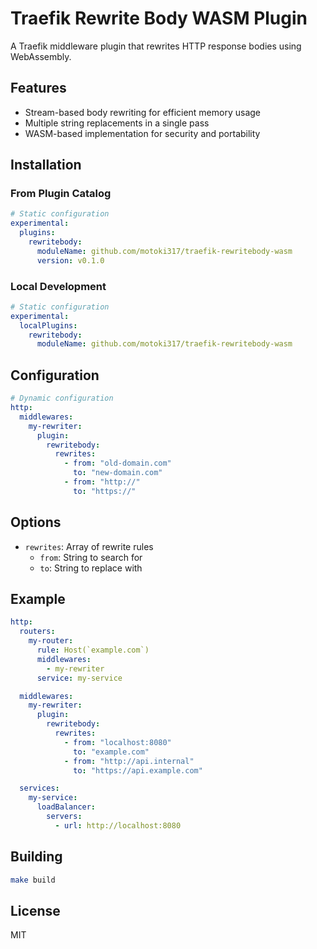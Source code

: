 # Traefik Rewrite Body WASM Plugin

A Traefik middleware plugin that rewrites HTTP response bodies using WebAssembly.

## Features

- Stream-based body rewriting for efficient memory usage
- Multiple string replacements in a single pass
- WASM-based implementation for security and portability

## Installation

### From Plugin Catalog

```yaml
# Static configuration
experimental:
  plugins:
    rewritebody:
      moduleName: github.com/motoki317/traefik-rewritebody-wasm
      version: v0.1.0
```

### Local Development

```yaml
# Static configuration
experimental:
  localPlugins:
    rewritebody:
      moduleName: github.com/motoki317/traefik-rewritebody-wasm
```

## Configuration

```yaml
# Dynamic configuration
http:
  middlewares:
    my-rewriter:
      plugin:
        rewritebody:
          rewrites:
            - from: "old-domain.com"
              to: "new-domain.com"
            - from: "http://"
              to: "https://"
```

## Options

- `rewrites`: Array of rewrite rules
  - `from`: String to search for
  - `to`: String to replace with

## Example

```yaml
http:
  routers:
    my-router:
      rule: Host(`example.com`)
      middlewares:
        - my-rewriter
      service: my-service

  middlewares:
    my-rewriter:
      plugin:
        rewritebody:
          rewrites:
            - from: "localhost:8080"
              to: "example.com"
            - from: "http://api.internal"
              to: "https://api.example.com"

  services:
    my-service:
      loadBalancer:
        servers:
          - url: http://localhost:8080
```

## Building

```bash
make build
```

## License

MIT
